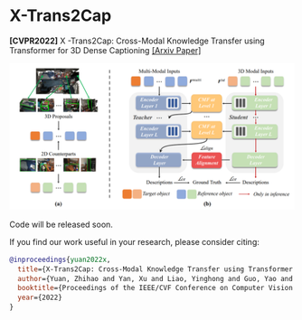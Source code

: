 # X-Trans2Cap
**[CVPR2022]** X -Trans2Cap: Cross-Modal Knowledge Transfer using Transformer for 3D Dense Captioning [[Arxiv Paper]](https://arxiv.org/abs/2203.00843)

![](figures/pipeline.png)

Code will be released soon.

If you find our work useful in your research, please consider citing:
```bibtex
@inproceedings{yuan2022x,
  title={X-Trans2Cap: Cross-Modal Knowledge Transfer using Transformer for 3D Dense Captioning},
  author={Yuan, Zhihao and Yan, Xu and Liao, Yinghong and Guo, Yao and Li, Guanbin and Li, Zhen and Cui, Shuguang},
  booktitle={Proceedings of the IEEE/CVF Conference on Computer Vision and Pattern Recognition},
  year={2022}
}
```
